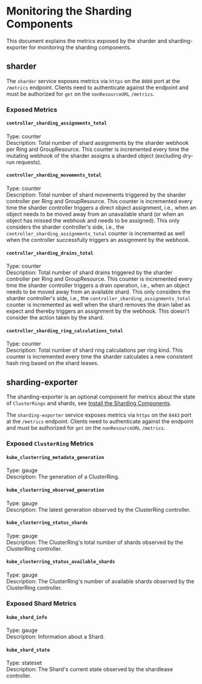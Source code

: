 # Monitoring the Sharding Components

This document explains the metrics exposed by the sharder and sharding-exporter for monitoring the sharding components.

## sharder

The `sharder` service exposes metrics via `https` on the `8080` port at the `/metrics` endpoint.
Clients need to authenticate against the endpoint and must be authorized for `get` on the `nonResourceURL` `/metrics`.

### Exposed Metrics

#### `controller_sharding_assignments_total`

Type: counter  
Description: Total number of shard assignments by the sharder webhook per Ring and GroupResource.
This counter is incremented every time the mutating webhook of the sharder assigns a sharded object (excluding dry-run requests).

#### `controller_sharding_movements_total`

Type: counter  
Description: Total number of shard movements triggered by the sharder controller per Ring and GroupResource.
This counter is incremented every time the sharder controller triggers a direct object assignment, i.e., when an object needs to be moved away from an unavailable shard (or when an object has missed the webhook and needs to be assigned).
This only considers the sharder controller's side, i.e., the `controller_sharding_assignments_total` counter is incremented as well when the controller successfully triggers an assignment by the webhook.

#### `controller_sharding_drains_total`

Type: counter  
Description: Total number of shard drains triggered by the sharder controller per Ring and GroupResource.
This counter is incremented every time the sharder controller triggers a drain operation, i.e., when an object needs to be moved away from an available shard.
This only considers the sharder controller's side, i.e., the `controller_sharding_assignments_total` counter is incremented as well when the shard removes the drain label as expect and thereby triggers an assignment by the webhook.
This doesn't consider the action taken by the shard.

#### `controller_sharding_ring_calculations_total`

Type: counter  
Description: Total number of shard ring calculations per ring kind.
This counter is incremented every time the sharder calculates a new consistent hash ring based on the shard leases.

## sharding-exporter

The sharding-exporter is an optional component for metrics about the state of `ClusterRings` and shards, see [Install the Sharding Components](installation.md#monitoring-optional).

The `sharding-exporter` service exposes metrics via `https` on the `8443` port at the `/metrics` endpoint.
Clients need to authenticate against the endpoint and must be authorized for `get` on the `nonResourceURL` `/metrics`.

### Exposed `ClusterRing` Metrics

#### `kube_clusterring_metadata_generation`

Type: gauge  
Description: The generation of a ClusterRing.

#### `kube_clusterring_observed_generation`

Type: gauge  
Description: The latest generation observed by the ClusterRing controller.

#### `kube_clusterring_status_shards`

Type: gauge  
Description: The ClusterRing's total number of shards observed by the ClusterRing controller.

#### `kube_clusterring_status_available_shards`

Type: gauge  
Description: The ClusterRing's number of available shards observed by the ClusterRing controller.

### Exposed Shard Metrics

#### `kube_shard_info`

Type: gauge  
Description: Information about a Shard.

#### `kube_shard_state`

Type: stateset  
Description: The Shard's current state observed by the shardlease controller.
